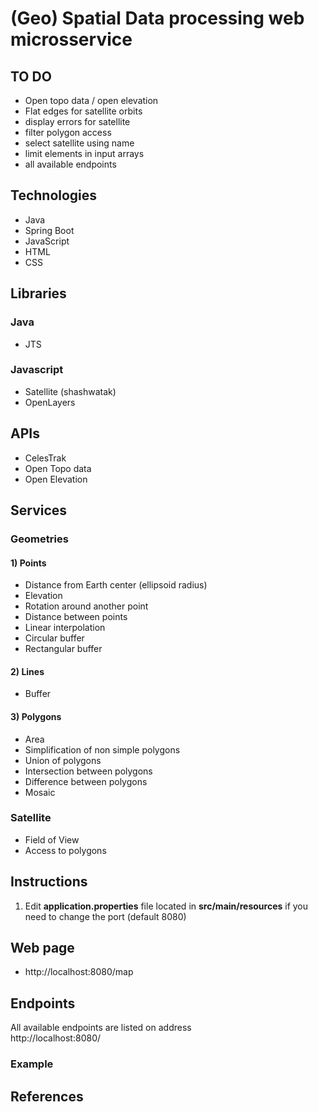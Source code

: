# (Geo) Spatial Data processing web microsservice

## TO DO

- Open topo data / open elevation
- Flat edges for satellite orbits
- display errors for satellite
- filter polygon access
- select satellite using name
- limit elements in input arrays
- all available endpoints

## Technologies

* Java
* Spring Boot
* JavaScript
* HTML
* CSS

## Libraries

### Java

* JTS

### Javascript

* Satellite (shashwatak)
* OpenLayers

## APIs

* CelesTrak
* Open Topo data
* Open Elevation

## Services

### Geometries

#### 1) Points

* Distance from Earth center (ellipsoid radius)
* Elevation
* Rotation around another point
* Distance between points
* Linear interpolation
* Circular buffer
* Rectangular buffer

#### 2) Lines

* Buffer

#### 3) Polygons

* Area
* Simplification of non simple polygons
* Union of polygons
* Intersection between polygons
* Difference between polygons
* Mosaic

### Satellite

* Field of View
* Access to polygons

## Instructions

1) Edit **application.properties** file located in **src/main/resources** if you need to change the port (default 8080)

## Web page

* http://localhost:8080/map

## Endpoints

All available endpoints are listed on address  
http://localhost:8080/

### Example


## References
